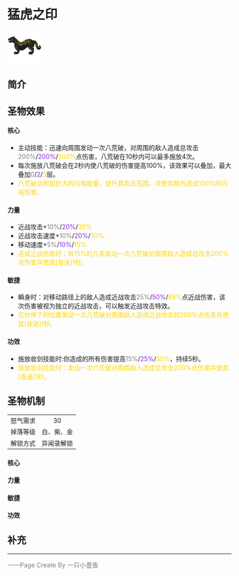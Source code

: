 # 猛虎之印
![猛虎之印](../Img/Texture2D_Potion/猛虎之印.png)
## 简介
## 圣物效果
#### **核心**  
- 主动技能：迅速向周围发动一次八荒破，对周围的敌人造成总攻击<font color=gray>200%</font>/<font color=BlueViolet>200%</font>/<font color=gold>200%</font>点伤害，八荒破在10秒内可以最多施放4次。
- 每次施放八荒破会在2秒内使八荒破的伤害提高100%，该效果可以叠加，最大叠加<font color=gray>0</font>/<font color=BlueViolet>2</font>/<font color=gold>3</font>层。
- <font color=gold>八荒破会附加巨大的闪电能量，提升其攻击范围，并使其额外造成100%的闪电伤害。</font>
#### **力量** 
- 近战攻击+<font color=gray>10%</font>/<font color=BlueViolet>20%</font>/<font color=gold>30%</font>
- 近战攻击速度+<font color=gray>10%</font>/<font color=BlueViolet>20%</font>/<font color=gold>30%</font>
- 移动速度+<font color=gray>5%</font>/<font color=BlueViolet>10%</font>/<font color=gold>15%</font>
- <font color=gold>造成近战伤害时：有15%的几率发动一次八荒破对周围敌人造成总攻击200%点伤害并使其[昏迷]1秒。</font>
#### **敏捷**
- 瞬身时：对移动路径上的敌人造成近战攻击<font color=gray>25%</font>/<font color=BlueViolet>50%</font>/<font color=gold>85%</font>点近战伤害，该次伤害被视为独立的近战攻击，可以触发近战攻击特效。
- <font color=gold>在你停下的位置发动一次八荒破对周围敌人造成近战攻击的200%点伤害并使其[昏迷]1秒。</font>

#### **功效**
- 施放收剑技能时:你造成的所有伤害提高<font color=gray>15%</font>/<font color=BlueViolet>25%</font>/<font color=gold>35%</font>，持续5秒。
- <font color=gold>施放收剑技能时：发动一次八荒破对周围敌人造成总攻击200%点伤害并使其[昏迷]1秒。</font>


## 圣物机制
|||
| :----: | :----: |
|怒气需求|30|
|掉落等级|白、紫、金|
|解锁方式|异闻录解锁|

#### **核心**

#### **力量**

#### **敏捷**

#### **功效**


## 补充

---

<font color=grey>——Page Create By 一只小墨鱼</font>
